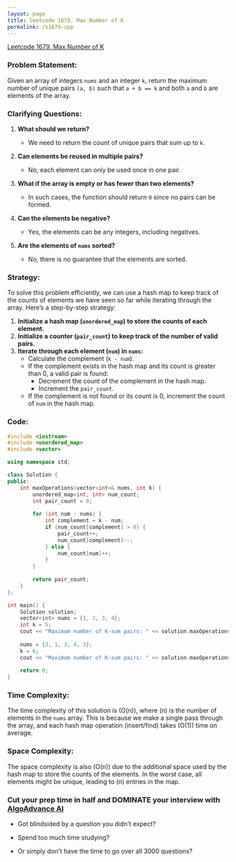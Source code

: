 ```yaml
---
layout: page
title: leetcode 1679. Max Number of K
permalink: /s1679-cpp
---
```

[Leetcode 1679. Max Number of K](https://algoadvance.github.io/algoadvance/l1679)
### Problem Statement:

Given an array of integers `nums` and an integer `k`, return the maximum number of unique pairs `(a, b)` such that `a + b == k` and both `a` and `b` are elements of the array.

### Clarifying Questions:

1. **What should we return?**
   - We need to return the count of unique pairs that sum up to `k`.

2. **Can elements be reused in multiple pairs?**
   - No, each element can only be used once in one pair.

3. **What if the array is empty or has fewer than two elements?**
   - In such cases, the function should return `0` since no pairs can be formed.

4. **Can the elements be negative?**
   - Yes, the elements can be any integers, including negatives.

5. **Are the elements of `nums` sorted?**
   - No, there is no guarantee that the elements are sorted.

### Strategy:

To solve this problem efficiently, we can use a hash map to keep track of the counts of elements we have seen so far while iterating through the array. Here’s a step-by-step strategy:

1. **Initialize a hash map (`unordered_map`) to store the counts of each element.**
2. **Initialize a counter (`pair_count`) to keep track of the number of valid pairs.**
3. **Iterate through each element (`num`) in `nums`:**
   - Calculate the complement (`k - num`).
   - If the complement exists in the hash map and its count is greater than 0, a valid pair is found:
     - Decrement the count of the complement in the hash map.
     - Increment the `pair_count`.
   - If the complement is not found or its count is 0, increment the count of `num` in the hash map.

### Code:

```cpp
#include <iostream>
#include <unordered_map>
#include <vector>

using namespace std;

class Solution {
public:
    int maxOperations(vector<int>& nums, int k) {
        unordered_map<int, int> num_count;
        int pair_count = 0;
        
        for (int num : nums) {
            int complement = k - num;
            if (num_count[complement] > 0) {
                pair_count++;
                num_count[complement]--;
            } else {
                num_count[num]++;
            }
        }
        
        return pair_count;
    }
};

int main() {
    Solution solution;
    vector<int> nums = {1, 2, 3, 4};
    int k = 5;
    cout << "Maximum number of K-sum pairs: " << solution.maxOperations(nums, k) << endl;
    
    nums = {3, 1, 3, 4, 3};
    k = 6;
    cout << "Maximum number of K-sum pairs: " << solution.maxOperations(nums, k) << endl;
    
    return 0;
}
```

### Time Complexity:

The time complexity of this solution is \(O(n)\), where \(n\) is the number of elements in the `nums` array. This is because we make a single pass through the array, and each hash map operation (insert/find) takes \(O(1)\) time on average.

### Space Complexity:

The space complexity is also \(O(n)\) due to the additional space used by the hash map to store the counts of the elements. In the worst case, all elements might be unique, leading to \(n\) entries in the map.


### Cut your prep time in half and DOMINATE your interview with [AlgoAdvance AI](https://algoAdvance.com)

- Got blindsided by a question you didn't expect?

- Spend too much time studying?

- Or simply don't have the time to go over all 3000 questions?

